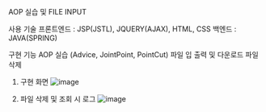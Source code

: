 AOP 실습 및 FILE INPUT

사용 기술
프론트엔드 : JSP(JSTL), JQUERY(AJAX), HTML, CSS
백엔드 : JAVA(SPRING)

구현 기능
AOP 실습 (Advice, JointPoint, PointCut)
파일 입 출력 및 다운로드
파일 삭제

1. 구현 화면
![image](https://user-images.githubusercontent.com/67868149/93014376-938f8e80-f5eb-11ea-93f6-a8898ba11884.png)

2. 파일 삭제 및 조회 시  로그
![image](https://user-images.githubusercontent.com/67868149/93014402-ca65a480-f5eb-11ea-8da7-b9ea400146d1.png)
